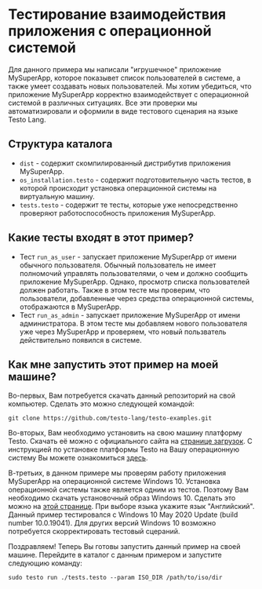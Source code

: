 # Тестирование взаимодействия приложения с операционной системой

Для данного примера мы написали "игрушечное" приложение MySuperApp, которое показывет список пользователей в системе, а также умеет создавать новых пользователей. Мы хотим убедиться, что приложение MySuperApp корректно взаимодействует с операционной системой в различных ситуациях. Все эти проверки мы автоматизировали и оформили в виде тестового сценария на языке Testo Lang.

## Структура каталога
- `dist` - содержит скомпилированный дистрибутив приложения MySuperApp.
- `os_installation.testo` - содержит подготовительную часть тестов, в которой происходит установка операционной системы на виртуальную машину.
- `tests.testo` - содержит те тесты, которые уже непосредственно проверяют работоспособность приложения MySuperApp.

## Какие тесты входят в этот пример?
- Тест `run_as_user` - запускает приложение MySuperApp от имени обычного пользователя. Обычный пользователь не имеет полномочий управлять пользователями, о чем и должно сообщить приложение MySuperApp. Однако, просмотр списка пользователей должен работать. Также в этом тесте мы проверим, что пользователи, добавленные через средства операционной системы, отображаются в MySuperApp.
- Тест `run_as_admin` - запускает приложение MySuperApp от имени администратора. В этом тесте мы добавляем нового пользователя уже через MySuperApp и проверяем, что новый пользватель действительно появился в системе.

## Как мне запустить этот пример на моей машине?

Во-первых, Вам потребуется скачать данный репозиторий на свой компьютер. Сделать это можно следующей командой:

```
git clone https://github.com/testo-lang/testo-examples.git
```

Во-вторых, Вам необходимо установить на свою машину платформу Testo. Скачать её можно с официального сайта на [странице загрузок](https://testo-lang.ru/ru/downloads). С инструкцией по установке платформы Testo на Вашу операционную систему Вы можете ознакомиться [здесь](https://testo-lang.ru/ru/docs/getting_started/getting_started).

В-третьих, в данном примере мы проверям работу приложения MySuperApp на операционной системе Windows 10. Установка операционной системы также является одним из тестов. Поэтому Вам необходимо скачать установочный образ Windows 10. Сделать это можно на [этой странице](https://www.microsoft.com/ru-ru/software-download/windows10ISO). При выборе языка укажите язык "Английский". Данный пример тестировался с Windows 10 May 2020 Update (build number 10.0.19041). Для других версий Windows 10 возможно потребуется скорректировать тестовый сцераний.

Поздравляем! Теперь Вы готовы запустить данный пример на своей машине. Перейдите в каталог с данным примером и запустите следующию команду:

```
sudo testo run ./tests.testo --param ISO_DIR /path/to/iso/dir
```
